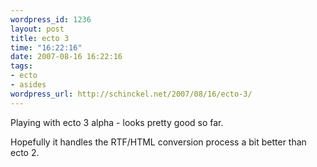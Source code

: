 ```yaml
--- 
wordpress_id: 1236
layout: post
title: ecto 3
time: "16:22:16"
date: 2007-08-16 16:22:16
tags: 
- ecto
- asides
wordpress_url: http://schinckel.net/2007/08/16/ecto-3/
---
```

Playing with ecto 3 alpha - looks pretty good so far.

Hopefully it handles the RTF/HTML conversion process a bit better than ecto 2.  

